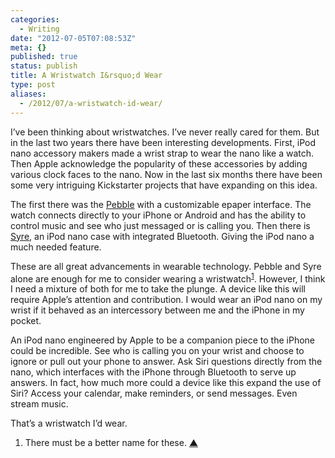 ```yaml
---
categories:
  - Writing
date: "2012-07-05T07:08:53Z"
meta: {}
published: true
status: publish
title: A Wristwatch I&rsquo;d Wear
type: post
aliases:
  - /2012/07/a-wristwatch-id-wear/
---
```

<p>I’ve been thinking about wristwatches. I’ve never really cared for them. But in the last two years there have been interesting developments. First, iPod nano accessory makers made a wrist strap to wear the nano like a watch. Then Apple acknowledge the popularity of these accessories by adding various clock faces to the nano. Now in the last six months there have been some very intriguing Kickstarter projects that have expanding on this idea.</p>
<p>The first there was the <a href="http://www.kickstarter.com/projects/597507018/pebble-e-paper-watch-for-iphone-and-android">Pebble</a> with a customizable epaper interface. The watch connects directly to your iPhone or Android and has the ability to control music and see who just messaged or is calling you. Then there is <a href="http://www.kickstarter.com/projects/syre/meet-syre-the-worlds-first-bluetooth-ipod-nano-wat">Syre</a>, an iPod nano case with integrated Bluetooth. Giving the iPod nano a much needed feature.</p>
<p>These are all great advancements in wearable technology. Pebble and Syre alone are enough for me to consider wearing a wristwatch<sup id="fnref:1-2012-07-05"><a href="#fn:1-2012-07-05" class="cmp-footnote">1</a></sup>. However, I think I need a mixture of both for me to take the plunge. A device like this will require Apple’s attention and contribution. I would wear an iPod nano on my wrist if it behaved as an intercessory between me and the iPhone in my pocket.</p>
<p>An iPod nano engineered by Apple to be a companion piece to the iPhone could be incredible. See who is calling you on your wrist and choose to ignore or pull out your phone to answer. Ask Siri questions directly from the nano, which interfaces with the iPhone through Bluetooth to serve up answers. In fact, how much more could a device like this expand the use of Siri? Access your calendar, make reminders, or send messages. Even stream music.</p>
<p>That’s a wristwatch I’d wear.</p>
<div class="cmp-footnotes">
<ol>
<li id="fn:1-2012-07-05">
<p>There must be a better name for these.&nbsp;<a href="#fnref:1-2012-07-05" class="cmp-footnotes__return-link">&#9650;</a></p>
</li>
</ol>
</div>
